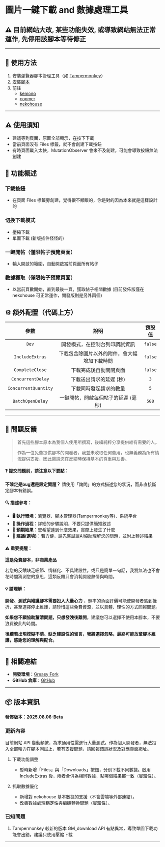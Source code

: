 # **圖片一鍵下載 and 數據處理工具**

## ⚠️ 目前網站大改, 某些功能失效, 或導致網站無法正常運作, 先停用該腳本等待修正

---

## **👻 使用方法**

1. 安裝瀏覽器腳本管理工具（如 [Tampermonkey](https://chrome.google.com/webstore/detail/tampermonkey/dhdgffkkebhmkfjojejmpbldmpobfkfo)）
2. [安裝腳本](https://update.greasyfork.org/scripts/472282/Kemer%20%E4%B8%8B%E8%BC%89%E5%99%A8.user.js)
3. 前往
    - [kemono](https://kemono.su/)
    - [coomer](https://coomer.su/)
    - [nekohouse](https://nekohouse.su/)

---

## **⚠️ 使用須知**
- 建議等到頁面，原圖全部顯示，在按下下載
- 當前頁面沒有 Files 標籤，就不會創建下載按鈕
- 有時頁面載入太快，MutationObserver 會來不及創建，可能會導致按鈕無法創建


## **📜 功能概述**

### **下載按鈕**
- 在頁面 Files 標籤旁創建，覺得很不顯眼的，你是對的因為本來就是這樣設計的

### **切換下載模式**
- 壓縮下載
- 單圖下載 (新版插件怪怪的)

### **一鍵開帖（僅限帖子預覽頁面）**
- 輸入開啟的範圍，自動開啟當前頁面所有帖子

### **數據獲取（僅限帖子預覽頁面）**
- 以當前頁數開始，直到最後一頁，獲取帖子相關數據 (目前發佈版僅在 nekohouse 可正常運作，開發版則是另外兩個)


## **⚙️ 額外配置（代碼上方）**
|       **參數**       |                   **說明**                   | **預設值** |
| :------------------: | :------------------------------------------: | :--------: |
|        `Dev`         |        開發模式，在控制台列印調試資訊        |  `false`   |
|   `IncludeExtras`    | 下載包含除圖片以外的附件，會大幅增加下載時間 |  `false`   |
|   `CompleteClose`    |            下載完成後自動關閉頁面            |  `false`   |
|  `ConcurrentDelay`   |           下載送出請求的延遲 (秒)            |    `3`     |
| `ConcurrentQuantity` |            下載同時發起請求的數量            |    `5`     |
|   `BatchOpenDelay`   |     一鍵開帖，開啟每個帖子的延遲 (毫秒)      |   `500`    |

---

## 📣 問題反饋

> 首先這些腳本原本為我個人使用所撰寫，後續純粹分享提供給有需要的人。
>
> 作為一位免費提供腳本的開發者，我並未收取任何費用，也無義務為所有情況提供支援，因此懇請您在反饋時保持基本的尊重與友善。

#### ❓ 提交問題前，請注意以下要點：

**不確定是bug還是設定問題？** 請使用「詢問」的方式描述您的狀況，而非直接斷定腳本有錯誤。

#### 🔍 描述參考：

- **🖥️ 執行環境**：瀏覽器、腳本管理器(Tampermonkey等)、系統平台
- **🧭 操作過程**：詳細的步驟說明，不要只提供簡短敘述
- **🎯 預期結果**：您希望達到什麼效果，實際上發生了什麼
- **🤖 建議(選填)**：若方便，請先嘗試讓AI協助理解您的問題，並附上轉述結果

#### ⚠️ 重要提醒：

**這是免費腳本，非商業產品**

若您的反饋缺乏細節、情緒化、不具建設性，或只是簡單一句話，我將無法也不會花時間猜測您的意思，這類反饋只會消耗開發熱情與時間。

#### 💡 請理解：

**開發、測試與維護腳本需要投入大量心力** ，輕率的負面評價可能使開發者感到挫折，甚至選擇停止維護，請珍惜這些免費資源，並以具體、理性的方式回報問題。

**如果您不願協助釐清問題，只想發洩後離開**，建議您可以選擇不使用本腳本，不要浪費彼此的時間。

**後續若出現模糊不清、缺乏建設性的留言，我將選擇忽略，最終可能放棄腳本維護，感謝您的理解與配合。**

---

## **🔗 相關連結**

- **開發環境**：[Greasy Fork](https://greasyfork.org/zh-TW/users/989635-canaan-hs)  
- **GitHub 倉庫**：[GitHub](https://github.com/Canaan-HS/MonkeyScript/tree/main/KemerDownloader)

---

## **📦 版本資訊**

**發佈版本：2025.08.06-Beta** 

### **更新內容**
目前網站 API 變動頻繁，為求通用性需進行大量測試。作為個人開發者，無法投入全部精力在腳本測試上，若有支援問題，請回報錯誤狀況及對應頁面網址。

1. 下載功能調整
    - 暫時新增「Files」與「Downloads」按鈕，分別下載不同數據。啟用 IncludeExtras 後，兩者合併為相同數據，點哪個結果都一致（實驗性）。

2. 抓取數據優化
   - 新增對 nekohouse 基本數據的支援（不含雲端等外部連結）。
   - 改善數據處理穩定性與編碼轉換問題（實驗性）。

### **已知問題**
1. Tampermonkey 較新的版本 GM_download API 有點異常，導致單圖下載功能會出錯，建議只使用壓縮下載

---
